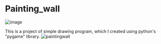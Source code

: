# Painting_wall
![image](https://user-images.githubusercontent.com/101999487/178426889-b66b674a-e0e2-4672-8c09-80630aa3c509.png)

This is a project of simple drawing program, which I created using python's "pygame" library.
![paintingwall](https://user-images.githubusercontent.com/101999487/177722945-a12cf9b6-7c96-4ca1-92a4-7b19c44aa478.PNG)

